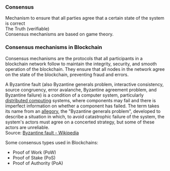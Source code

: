 ### Consensus

Mechanism to ensure that all parties agree that a certain state of the system is correct  
The Truth (verifiable)  
Consensus mechanisms are based on game theory.

### Consensus mechanisms in Blockchain

Consensus mechanisms are the protocols that all participants in a blockchain network follow to maintain the integrity, security, and smooth operation of the blockchain. They ensure that all nodes in the network agree on the state of the blockchain, preventing fraud and errors.

A Byzantine fault (also Byzantine generals problem, interactive consistency, source congruency, error avalanche, Byzantine agreement problem, and Byzantine failure) is a condition of a computer system, particularly [distributed computing](https://en.wikipedia.org/wiki/Distributed\_computing) systems, where components may fail and there is imperfect information on whether a component has failed. The term takes its name from an [allegory](https://en.wikipedia.org/wiki/Allegory), the "Byzantine generals problem", developed to describe a situation in which, to avoid catastrophic failure of the system, the system's actors must agree on a concerted strategy, but some of these actors are unreliable.  
Source: [Byzantine fault \- Wikipedia](https://en.wikipedia.org/wiki/Byzantine\_fault)

Some consensus types used in Blockchains:

* Proof of Work (PoW)  
* Proof of Stake (PoS)  
* Proof of Authority (PoA)